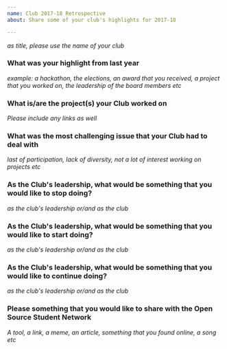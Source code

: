 ```yaml
---
name: Club 2017-18 Retrospective
about: Share some of your club's highlights for 2017-18

---
```


<i>as title, please use the name of your club</i>

<h3>What was your highlight from last year</h3>
<i>example: a hackathon, the elections, an award that you received, a project that you worked on, the leadership of the board members etc </i>



<h3>What is/are the project(s) your Club worked on</h3>
<i>Please include any links as well</i>

<h3>What was the most challenging issue that your Club had to deal with</h3>
<i>last of participation, lack of diversity, not a lot of interest working on projects etc</i>


<h3>As the Club's leadership, what would be something that you would like to stop doing?</h3>
<i>as the club's leadership or/and as the club</i>


<h3>As the Club's leadership, what would be something that you would like to start doing?</h3>
<i>as the club's leadership or/and as the club</i>


<h3>As the Club's leadership, what would be something that you would like to continue doing?</h3>
<i>as the club's leadership or/and as the club</i>

<h3>Please something that you would like to share with the Open Source Student Network</h3>
<i>A tool, a link, a meme, an article, something that you found online, a song etc</i>
